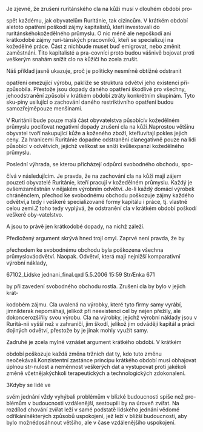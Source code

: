 
Je zjevné, že zrušení ruritánského cla na kůži musí v dlouhém období pro-

spět každému, jak obyvatelům Ruritánie, tak cizincům. V krátkém období aletoto opatření poškodí zájmy kapitalistů, kteří investovali do ruritánskéhokožedělného průmyslu. O nic méně ale nepoškodí ani krátkodobé zájmy ruri-tánských pracovníků, kteří se specializují na kožedělné práce. Část z nichbude muset buď emigrovat, nebo změnit zaměstnání. Tito kapitalisté a pra-covníci proto budou vášnivě bojovat proti veškerým snahám snížit clo na kůžiči ho zcela zrušit.

Náš příklad jasně ukazuje, proč je politicky nesmírně obtížné odstranit

opatření omezující výrobu, pakliže se struktura odvětví jeho existenci při-způsobila. Přestože jsou dopady daného opatření škodlivé pro všechny, jehoodstranění způsobí v krátkém období ztráty konkrétním skupinám. Tyto sku-piny usilující o zachování daného restriktivního opatření budou samozřejměpouze menšinami.

V Ruritánii bude pouze malá část obyvatelstva působícív kožedělném průmyslu pociťovat negativní dopady zrušení cla na kůži.Naprostou většinu obyvatel tvoří nakupující kůže a koženého zboží, kteříuvítají pokles jejich ceny. Za hranicemi Ruritánie dopadne odstranění clanegativně pouze na lidi působící v odvětvích, jejichž velikost se sníží kvůliexpanzi kožedělného průmyslu.

Poslední výhrada, se kterou přicházejí odpůrci svobodného obchodu, spo-

čívá v následujícím. Je pravda, že na zachování cla na kůži mají zájem pouzeti obyvatelé Ruritánie, kteří pracují v kožedělném průmyslu. Každý je ovšemzaměstnán v nějakém výrobním odvětví. Je-li každý domácí výrobek chráněnclem, přechod ke svobodnému obchodu poškozuje zájmy každého odvětví,a tedy i veškeré specializované formy kapitálu i práce, tj. vlastně celou zemi.Z toho tedy vyplývá, že odstranění cla v krátkém období poškodí veškeré oby-vatelstvo.

A jsou to právě jen krátkodobé dopady, na nichž záleží.

Předložený argument skrývá hned trojí omyl. Zaprvé není pravda, že by

přechodem ke svobodnému obchodu byla poškozena všechna průmyslováodvětví. Naopak. Odvětví, která mají nejnižší komparativní výrobní náklady,

67102_Lidske jednani_final.qxd 5.5.2006 15:59 StrÆnka 671

by při zavedení svobodného obchodu rostla. Zrušení cla by bylo v jejich krát-

kodobém zájmu. Cla uvalená na výrobky, které tyto firmy samy vyrábí, jimnikterak nepomáhají, jelikož při neexistenci cel by nejen přežily, ale dokoncerozšířily svou výrobu. Cla na výrobky, jejichž výrobní náklady jsou v Ruritá-nii vyšší než v zahraničí, jim škodí, jelikož jim odvádějí kapitál a práci dojiných odvětví, přestože by je jinak mohly využít samy.

Zadruhé je zcela mylné vznášet argument krátkého období. V krátkém

období poškozuje každá změna tržních dat ty, kdo tuto změnu neočekávali.Konzistentní zastánce principu krátkého období musí obhajovat úplnou str-nulost a neměnnost veškerých dat a vystupovat proti jakékoli změně včetnějakýchkoli terapeutických a technologických zdokonalení.

3Kdyby se lidé ve

svém jednání vždy vyhýbali problémům v blízké budoucnosti spíše než pro-blémům v budoucnosti vzdálenější, sestoupili by na úroveň zvířat. Na rozdílod chování zvířat leží v samé podstatě lidského jednání vědomé odříkáníněkterých způsobů uspokojení, jež leží v bližší budoucnosti, aby bylo možnédosáhnout většího, ale v čase vzdálenějšího uspokojení.
